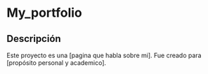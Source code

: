# My_portfolio

## Descripción
Este proyecto es una [pagina que habla sobre mi]. Fue creado para [propósito personal y academico].
